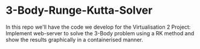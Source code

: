 # 3-Body-Runge-Kutta-Solver
In this repo we'll have the code we develop for the Virtualisation 2 Project:  Implement web-server to solve the 3-Body problem using a RK method and show the results graphically in a containerised manner.
